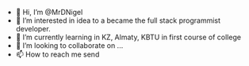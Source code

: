 - 👋 Hi, I’m @MrDNigel
- 👀 I’m interested in idea to a became the full stack programmist developer.
- 🌱 I’m currently learning in KZ, Almaty, KBTU in first course of college
- 💞️ I’m looking to collaborate on ...
- 📫 How to reach me send 

<!---
MrDNigel/MrDNigel is a ✨ special ✨ repository because its `README.md` (this file) appears on your GitHub profile.
You can click the Preview link to take a look at your changes.
--->
